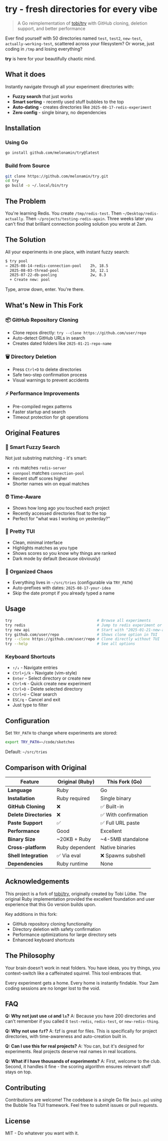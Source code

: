 # try - fresh directories for every vibe

> A Go reimplementation of [tobi/try](https://github.com/tobi/try) with GitHub cloning, deletion support, and better performance

Ever find yourself with 50 directories named `test`, `test2`, `new-test`, `actually-working-test`, scattered across your filesystem? Or worse, just coding in `/tmp` and losing everything?

**try** is here for your beautifully chaotic mind.

## What it does

Instantly navigate through all your experiment directories with:
- **Fuzzy search** that just works
- **Smart sorting** - recently used stuff bubbles to the top
- **Auto-dating** - creates directories like `2025-08-17-redis-experiment`
- **Zero config** - single binary, no dependencies

## Installation

### Using Go
```bash
go install github.com/melonamin/try@latest
```

### Build from Source
```bash
git clone https://github.com/melonamin/try.git
cd try
go build -o ~/.local/bin/try
```


## The Problem

You're learning Redis. You create `/tmp/redis-test`. Then `~/Desktop/redis-actually`. Then `~/projects/testing-redis-again`. Three weeks later you can't find that brilliant connection pooling solution you wrote at 2am.

## The Solution

All your experiments in one place, with instant fuzzy search:

```bash
$ try pool
→ 2025-08-14-redis-connection-pool    2h, 18.5
  2025-08-03-thread-pool              3d, 12.1
  2025-07-22-db-pooling               2w, 8.3
  + Create new: pool
```

Type, arrow down, enter. You're there.

## What's New in This Fork

### 📦 GitHub Repository Cloning
- Clone repos directly: `try --clone https://github.com/user/repo`
- Auto-detect GitHub URLs in search
- Creates dated folders like `2025-01-21-repo-name`

### 🗑️ Directory Deletion
- Press `Ctrl+D` to delete directories
- Safe two-step confirmation process
- Visual warnings to prevent accidents

### ⚡ Performance Improvements
- Pre-compiled regex patterns
- Faster startup and search
- Timeout protection for git operations

## Original Features

### 🎯 Smart Fuzzy Search
Not just substring matching - it's smart:
- `rds` matches `redis-server`
- `connpool` matches `connection-pool`
- Recent stuff scores higher
- Shorter names win on equal matches

### ⏰ Time-Aware
- Shows how long ago you touched each project
- Recently accessed directories float to the top
- Perfect for "what was I working on yesterday?"

### 🎨 Pretty TUI
- Clean, minimal interface
- Highlights matches as you type
- Shows scores so you know why things are ranked
- Dark mode by default (because obviously)

### 📁 Organized Chaos
- Everything lives in `~/src/tries` (configurable via `TRY_PATH`)
- Auto-prefixes with dates: `2025-08-17-your-idea`
- Skip the date prompt if you already typed a name

## Usage

```bash
try                                      # Browse all experiments
try redis                                # Jump to redis experiment or create new
try new api                              # Start with "2025-01-21-new-api"
try github.com/user/repo                 # Shows clone option in TUI
try --clone https://github.com/user/repo # Clone directly without TUI
try --help                               # See all options
```

### Keyboard Shortcuts

- `↑/↓` - Navigate entries
- `Ctrl+j/k` - Navigate (vim-style)
- `Enter` - Select directory or create new
- `Ctrl+N` - Quick create new experiment
- `Ctrl+D` - Delete selected directory
- `Ctrl+U` - Clear search
- `ESC/q` - Cancel and exit
- Just type to filter

## Configuration

Set `TRY_PATH` to change where experiments are stored:

```bash
export TRY_PATH=~/code/sketches
```

Default: `~/src/tries`

## Comparison with Original

| Feature | Original (Ruby) | This Fork (Go) |
|---------|----------------|----------------|
| **Language** | Ruby | Go |
| **Installation** | Ruby required | Single binary |
| **GitHub Cloning** | ❌ | ✅ Built-in |
| **Delete Directories** | ❌ | ✅ With confirmation |
| **Paste Support** | ✅ | ✅ Full URL paste |
| **Performance** | Good | Excellent |
| **Binary Size** | ~20KB + Ruby | ~4-5MB standalone |
| **Cross-platform** | Ruby dependent | Native binaries |
| **Shell Integration** | ✅ Via eval | ❌ Spawns subshell |
| **Dependencies** | Ruby runtime | None |

## Acknowledgements

This project is a fork of [tobi/try](https://github.com/tobi/try), originally created by Tobi Lütke. The original Ruby implementation provided the excellent foundation and user experience that this Go version builds upon.

Key additions in this fork:
- GitHub repository cloning functionality
- Directory deletion with safety confirmation
- Performance optimizations for large directory sets
- Enhanced keyboard shortcuts

## The Philosophy

Your brain doesn't work in neat folders. You have ideas, you try things, you context-switch like a caffeinated squirrel. This tool embraces that.

Every experiment gets a home. Every home is instantly findable. Your 2am coding sessions are no longer lost to the void.

## FAQ

**Q: Why not just use `cd` and `ls`?**
A: Because you have 200 directories and can't remember if you called it `test-redis`, `redis-test`, or `new-redis-thing`.

**Q: Why not use `fzf`?**
A: fzf is great for files. This is specifically for project directories, with time-awareness and auto-creation built in.

**Q: Can I use this for real projects?**
A: You can, but it's designed for experiments. Real projects deserve real names in real locations.

**Q: What if I have thousands of experiments?**
A: First, welcome to the club. Second, it handles it fine - the scoring algorithm ensures relevant stuff stays on top.

## Contributing

Contributions are welcome! The codebase is a single Go file (`main.go`) using the Bubble Tea TUI framework. Feel free to submit issues or pull requests.

## License

MIT - Do whatever you want with it.
